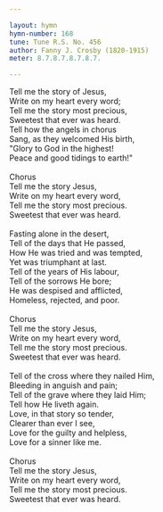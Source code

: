 ```yaml
---

layout: hymn
hymn-number: 168
tune: Tune R.S. No. 456
author: Fanny J. Crosby (1820-1915)
meter: 8.7.8.7.8.7.8.7.

---
```

Tell me the story of Jesus,<br>Write on my heart every word;<br>Tell me the story most precious,<br>Sweetest that ever was heard.<br>Tell how the angels in chorus<br>Sang, as they welcomed His birth,<br>"Glory to God in the highest!<br>Peace and good tidings to earth!"<br><br>Chorus<br>Tell me the story Jesus,<br>Write on my heart every word,<br>Tell me the story most precious.<br>Sweetest that ever was heard.<br><br>Fasting alone in the desert,<br>Tell of the days that He passed,<br>How He was tried and was tempted,<br>Yet was triumphant at last.<br>Tell of the years of His labour,<br>Tell of the sorrows He bore;<br>He was despised and afflicted,<br>Homeless, rejected, and poor.<br><br>Chorus<br>Tell me the story Jesus,<br>Write on my heart every word,<br>Tell me the story most precious.<br>Sweetest that ever was heard.<br><br>Tell of the cross where they nailed Him,<br>Bleeding in anguish and pain;<br>Tell of the grave where they laid Him;<br>Tell how He liveth again.<br>Love, in that story so tender,<br>Clearer than ever I see,<br>Love for the guilty and helpless,<br>Love for a sinner like me.<br><br>Chorus<br>Tell me the story Jesus,<br>Write on my heart every word,<br>Tell me the story most precious.<br>Sweetest that ever was heard.<br><br><br>
